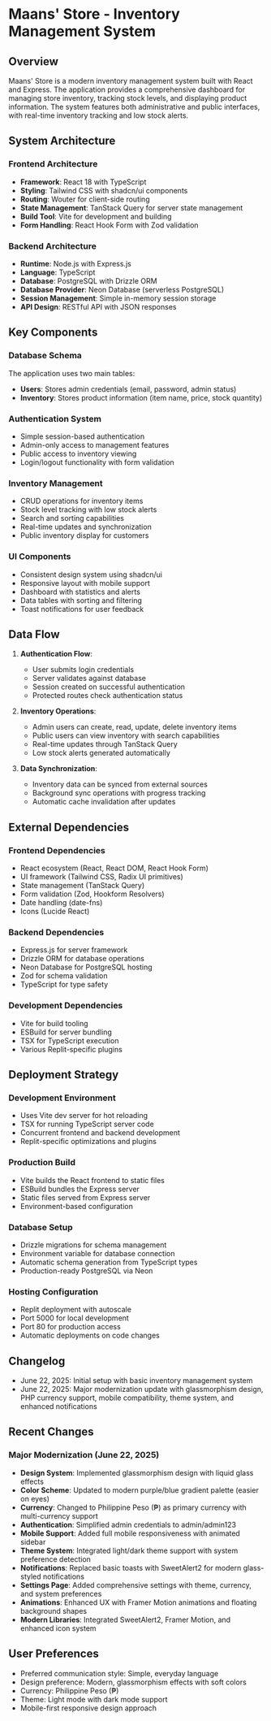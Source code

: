 # Maans' Store - Inventory Management System

## Overview

Maans' Store is a modern inventory management system built with React and Express. The application provides a comprehensive dashboard for managing store inventory, tracking stock levels, and displaying product information. The system features both administrative and public interfaces, with real-time inventory tracking and low stock alerts.

## System Architecture

### Frontend Architecture
- **Framework**: React 18 with TypeScript
- **Styling**: Tailwind CSS with shadcn/ui components
- **Routing**: Wouter for client-side routing
- **State Management**: TanStack Query for server state management
- **Build Tool**: Vite for development and building
- **Form Handling**: React Hook Form with Zod validation

### Backend Architecture
- **Runtime**: Node.js with Express.js
- **Language**: TypeScript
- **Database**: PostgreSQL with Drizzle ORM
- **Database Provider**: Neon Database (serverless PostgreSQL)
- **Session Management**: Simple in-memory session storage
- **API Design**: RESTful API with JSON responses

## Key Components

### Database Schema
The application uses two main tables:
- **Users**: Stores admin credentials (email, password, admin status)
- **Inventory**: Stores product information (item name, price, stock quantity)

### Authentication System
- Simple session-based authentication
- Admin-only access to management features
- Public access to inventory viewing
- Login/logout functionality with form validation

### Inventory Management
- CRUD operations for inventory items
- Stock level tracking with low stock alerts
- Search and sorting capabilities
- Real-time updates and synchronization
- Public inventory display for customers

### UI Components
- Consistent design system using shadcn/ui
- Responsive layout with mobile support
- Dashboard with statistics and alerts
- Data tables with sorting and filtering
- Toast notifications for user feedback

## Data Flow

1. **Authentication Flow**:
   - User submits login credentials
   - Server validates against database
   - Session created on successful authentication
   - Protected routes check authentication status

2. **Inventory Operations**:
   - Admin users can create, read, update, delete inventory items
   - Public users can view inventory with search capabilities
   - Real-time updates through TanStack Query
   - Low stock alerts generated automatically

3. **Data Synchronization**:
   - Inventory data can be synced from external sources
   - Background sync operations with progress tracking
   - Automatic cache invalidation after updates

## External Dependencies

### Frontend Dependencies
- React ecosystem (React, React DOM, React Hook Form)
- UI framework (Tailwind CSS, Radix UI primitives)
- State management (TanStack Query)
- Form validation (Zod, Hookform Resolvers)
- Date handling (date-fns)
- Icons (Lucide React)

### Backend Dependencies
- Express.js for server framework
- Drizzle ORM for database operations
- Neon Database for PostgreSQL hosting
- Zod for schema validation
- TypeScript for type safety

### Development Dependencies
- Vite for build tooling
- ESBuild for server bundling
- TSX for TypeScript execution
- Various Replit-specific plugins

## Deployment Strategy

### Development Environment
- Uses Vite dev server for hot reloading
- TSX for running TypeScript server code
- Concurrent frontend and backend development
- Replit-specific optimizations and plugins

### Production Build
- Vite builds the React frontend to static files
- ESBuild bundles the Express server
- Static files served from Express server
- Environment-based configuration

### Database Setup
- Drizzle migrations for schema management
- Environment variable for database connection
- Automatic schema generation from TypeScript types
- Production-ready PostgreSQL via Neon

### Hosting Configuration
- Replit deployment with autoscale
- Port 5000 for local development
- Port 80 for production access
- Automatic deployments on code changes

## Changelog

- June 22, 2025: Initial setup with basic inventory management system
- June 22, 2025: Major modernization update with glassmorphism design, PHP currency support, mobile compatibility, theme system, and enhanced notifications

## Recent Changes

### Major Modernization (June 22, 2025)
- **Design System**: Implemented glassmorphism design with liquid glass effects
- **Color Scheme**: Updated to modern purple/blue gradient palette (easier on eyes)
- **Currency**: Changed to Philippine Peso (₱) as primary currency with multi-currency support
- **Authentication**: Simplified admin credentials to admin/admin123
- **Mobile Support**: Added full mobile responsiveness with animated sidebar
- **Theme System**: Integrated light/dark theme support with system preference detection
- **Notifications**: Replaced basic toasts with SweetAlert2 for modern glass-styled notifications
- **Settings Page**: Added comprehensive settings with theme, currency, and system preferences
- **Animations**: Enhanced UX with Framer Motion animations and floating background shapes
- **Modern Libraries**: Integrated SweetAlert2, Framer Motion, and enhanced icon system

## User Preferences

- Preferred communication style: Simple, everyday language
- Design preference: Modern, glassmorphism effects with soft colors
- Currency: Philippine Peso (₱) 
- Theme: Light mode with dark mode support
- Mobile-first responsive design approach